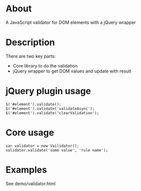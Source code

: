 # About

A JavaScript validator for DOM elements with a jQuery wrapper

# Description

There are two key parts:
* Core library to do the validation
* jQuery wrapper to get DOM values and update with result

# jQuery plugin usage

    $('#element').validate();
    $('#element').validate('validateAsync');
    $('#element').validate('clearValidation');

# Core usage
    var validator = new Vailidator();
    validator.validate('some value', 'rule name');

# Examples

See demo/validator.html
